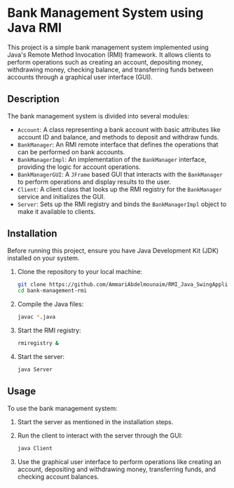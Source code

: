 # Bank Management System using Java RMI

This project is a simple bank management system implemented using Java's Remote Method Invocation (RMI) framework. It allows clients to perform operations such as creating an account, depositing money, withdrawing money, checking balance, and transferring funds between accounts through a graphical user interface (GUI).

## Description

The bank management system is divided into several modules:

- `Account`: A class representing a bank account with basic attributes like account ID and balance, and methods to deposit and withdraw funds.
- `BankManager`: An RMI remote interface that defines the operations that can be performed on bank accounts.
- `BankManagerImpl`: An implementation of the `BankManager` interface, providing the logic for account operations.
- `BankManagerGUI`: A `JFrame` based GUI that interacts with the `BankManager` to perform operations and display results to the user.
- `Client`: A client class that looks up the RMI registry for the `BankManager` service and initializes the GUI.
- `Server`: Sets up the RMI registry and binds the `BankManagerImpl` object to make it available to clients.

## Installation

Before running this project, ensure you have Java Development Kit (JDK) installed on your system.

1. Clone the repository to your local machine:

    ```bash
    git clone https://github.com/AmmariAbdelmounaim/RMI_Java_SwingApplication.git
    cd bank-management-rmi
    ```

2. Compile the Java files:

    ```bash
    javac *.java
    ```

3. Start the RMI registry:

    ```bash
    rmiregistry &
    ```

4. Start the server:

    ```bash
    java Server
    ```

## Usage

To use the bank management system:

1. Start the server as mentioned in the installation steps.

2. Run the client to interact with the server through the GUI:

    ```bash
    java Client
    ```

3. Use the graphical user interface to perform operations like creating an account, depositing and withdrawing money, transferring funds, and checking account balances.

